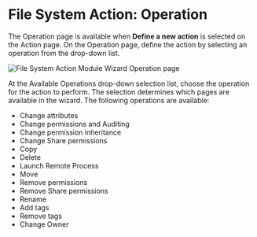 # File System Action: Operation

The Operation page is available when **Define a new action** is selected on the Action page. On the
Operation page, define the action by selecting an operation from the drop-down list.

![File System Action Module Wizard Operation page](/img/product_docs/accessanalyzer/admin/action/filesystem/operation.webp)

At the Available Operations drop-down selection list, choose the operation for the action to
perform. The selection determines which pages are available in the wizard. The following operations
are available:

- Change attributes
- Change permissions and Auditing
- Change permission inheritance
- Change Share permissions
- Copy
- Delete
- Launch Remote Process
- Move
- Remove permissions
- Remove Share permissions
- Rename
- Add tags
- Remove tags
- Change Owner
